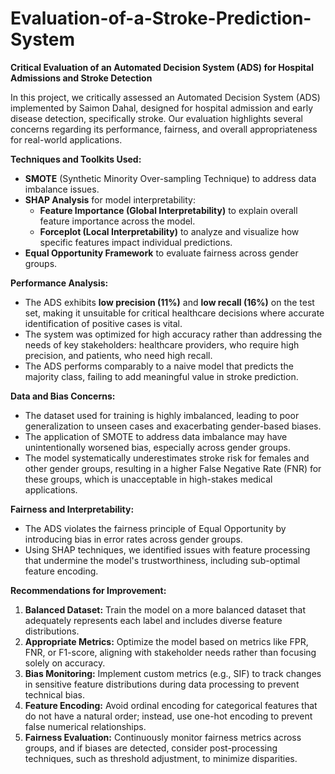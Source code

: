 # Evaluation-of-a-Stroke-Prediction-System


**Critical Evaluation of an Automated Decision System (ADS) for Hospital Admissions and Stroke Detection**

In this project, we critically assessed an Automated Decision System (ADS) implemented by Saimon Dahal, designed for hospital admission and early disease detection, specifically stroke. Our evaluation highlights several concerns regarding its performance, fairness, and overall appropriateness for real-world applications.

**Techniques and Toolkits Used:**

- **SMOTE** (Synthetic Minority Over-sampling Technique) to address data imbalance issues.
- **SHAP Analysis** for model interpretability:
  - **Feature Importance (Global Interpretability)** to explain overall feature importance across the model.
  - **Forceplot (Local Interpretability)** to analyze and visualize how specific features impact individual predictions.
- **Equal Opportunity Framework** to evaluate fairness across gender groups.

**Performance Analysis:**

- The ADS exhibits **low precision (11%)** and **low recall (16%)** on the test set, making it unsuitable for critical healthcare decisions where accurate identification of positive cases is vital.
- The system was optimized for high accuracy rather than addressing the needs of key stakeholders: healthcare providers, who require high precision, and patients, who need high recall.
- The ADS performs comparably to a naive model that predicts the majority class, failing to add meaningful value in stroke prediction.

**Data and Bias Concerns:**

- The dataset used for training is highly imbalanced, leading to poor generalization to unseen cases and exacerbating gender-based biases.
- The application of SMOTE to address data imbalance may have unintentionally worsened bias, especially across gender groups.
- The model systematically underestimates stroke risk for females and other gender groups, resulting in a higher False Negative Rate (FNR) for these groups, which is unacceptable in high-stakes medical applications.

**Fairness and Interpretability:**

- The ADS violates the fairness principle of Equal Opportunity by introducing bias in error rates across gender groups.
- Using SHAP techniques, we identified issues with feature processing that undermine the model's trustworthiness, including sub-optimal feature encoding.

**Recommendations for Improvement:**

1. **Balanced Dataset:** Train the model on a more balanced dataset that adequately represents each label and includes diverse feature distributions.
2. **Appropriate Metrics:** Optimize the model based on metrics like FPR, FNR, or F1-score, aligning with stakeholder needs rather than focusing solely on accuracy.
3. **Bias Monitoring:** Implement custom metrics (e.g., SIF) to track changes in sensitive feature distributions during data processing to prevent technical bias.
4. **Feature Encoding:** Avoid ordinal encoding for categorical features that do not have a natural order; instead, use one-hot encoding to prevent false numerical relationships.
5. **Fairness Evaluation:** Continuously monitor fairness metrics across groups, and if biases are detected, consider post-processing techniques, such as threshold adjustment, to minimize disparities.
